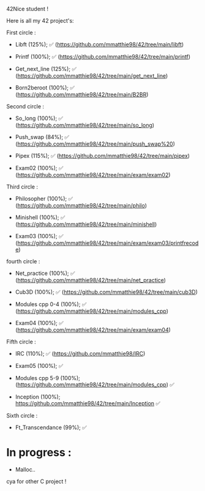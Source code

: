 42Nice student !

Here is all my 42 project's:

First circle :

- Libft (125%); ✅
(https://github.com/mmatthie98/42/tree/main/libft)

- Printf (100%); ✅
(https://github.com/mmatthie98/42/tree/main/printf)

- Get_next_line (125%); ✅
(https://github.com/mmatthie98/42/tree/main/get_next_line)

- Born2beroot (100%); ✅
(https://github.com/mmatthie98/42/tree/main/B2BR)

Second circle :

- So_long (100%); ✅
(https://github.com/mmatthie98/42/tree/main/so_long)

- Push_swap (84%); ✅
(https://github.com/mmatthie98/42/tree/main/push_swap%20)

- Pipex (115%); ✅
(https://github.com/mmatthie98/42/tree/main/pipex)

- Exam02 (100%); ✅ 
(https://github.com/mmatthie98/42/tree/main/exam/exam02)

Third circle : 

- Philosopher (100%); ✅
(https://github.com/mmatthie98/42/tree/main/philo)

- Minishell (100%); ✅
(https://github.com/mmatthie98/42/tree/main/minishell)

- Exam03 (100%); ✅
(https://github.com/mmatthie98/42/tree/main/exam/exam03/printfrecode)

fourth circle :

- Net_practice (100%); ✅
(https://github.com/mmatthie98/42/tree/main/net_practice)

- Cub3D (100%); ✅
(https://github.com/mmatthie98/42/tree/main/cub3D)

- Modules cpp 0-4 (100%); ✅
(https://github.com/mmatthie98/42/tree/main/modules_cpp)

- Exam04 (100%); ✅
 (https://github.com/mmatthie98/42/tree/main/exam/exam04)

Fifth circle :

- IRC (110%); ✅
(https://github.com/mmatthie98/IRC)

- Exam05 (100%); ✅

- Modules cpp 5-9 (100%); (https://github.com/mmatthie98/42/tree/main/modules_cpp) ✅
  
- Inception (100%); https://github.com/mmatthie98/42/tree/main/Inception ✅

Sixth circle :

- Ft_Transcendance (99%); ✅
  
# In progress :

- Malloc..

cya for other C project ! 
